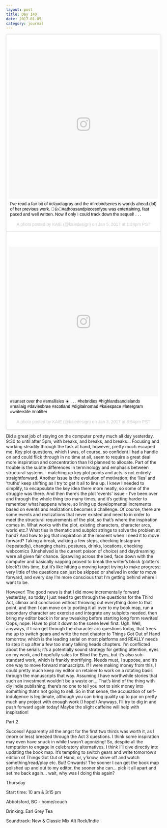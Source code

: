 ```yaml
---
layout: post
title: Day 140
date: 2017-01-05
category: journal
---
```


<blockquote class="instagram-media" data-instgrm-captioned data-instgrm-version="7" style=" background:#FFF; border:0; border-radius:3px; box-shadow:0 0 1px 0 rgba(0,0,0,0.5),0 1px 10px 0 rgba(0,0,0,0.15); margin: 1px; max-width:658px; padding:0; width:99.375%; width:-webkit-calc(100% - 2px); width:calc(100% - 2px);"><div style="padding:8px;"> <div style=" background:#F8F8F8; line-height:0; margin-top:40px; padding:50.0% 0; text-align:center; width:100%;"> <div style=" background:url(data:image/png;base64,iVBORw0KGgoAAAANSUhEUgAAACwAAAAsCAMAAAApWqozAAAABGdBTUEAALGPC/xhBQAAAAFzUkdCAK7OHOkAAAAMUExURczMzPf399fX1+bm5mzY9AMAAADiSURBVDjLvZXbEsMgCES5/P8/t9FuRVCRmU73JWlzosgSIIZURCjo/ad+EQJJB4Hv8BFt+IDpQoCx1wjOSBFhh2XssxEIYn3ulI/6MNReE07UIWJEv8UEOWDS88LY97kqyTliJKKtuYBbruAyVh5wOHiXmpi5we58Ek028czwyuQdLKPG1Bkb4NnM+VeAnfHqn1k4+GPT6uGQcvu2h2OVuIf/gWUFyy8OWEpdyZSa3aVCqpVoVvzZZ2VTnn2wU8qzVjDDetO90GSy9mVLqtgYSy231MxrY6I2gGqjrTY0L8fxCxfCBbhWrsYYAAAAAElFTkSuQmCC); display:block; height:44px; margin:0 auto -44px; position:relative; top:-22px; width:44px;"></div></div> <p style=" margin:8px 0 0 0; padding:0 4px;"> <a href="https://www.instagram.com/p/BO5c15SA4CG/" style=" color:#000; font-family:Arial,sans-serif; font-size:14px; font-style:normal; font-weight:normal; line-height:17px; text-decoration:none; word-wrap:break-word;" target="_blank">I&#39;ve read a fair bit of #claudiagray and the #firebirdseries is worlds ahead (lol) of her previous work. 📖👍✨#athousandpiecesofyou was entertaining, fast paced and well written. Now if only I could track down the sequel! . . .</a></p> <p style=" color:#c9c8cd; font-family:Arial,sans-serif; font-size:14px; line-height:17px; margin-bottom:0; margin-top:8px; overflow:hidden; padding:8px 0 7px; text-align:center; text-overflow:ellipsis; white-space:nowrap;">A photo posted by KAIE (@kaiedesign) on <time style=" font-family:Arial,sans-serif; font-size:14px; line-height:17px;" datetime="2017-01-05T21:24:30+00:00">Jan 5, 2017 at 1:24pm PST</time></p></div></blockquote>
<script async defer src="//platform.instagram.com/en_US/embeds.js"></script>


<blockquote class="instagram-media" data-instgrm-captioned data-instgrm-version="7" style=" background:#FFF; border:0; border-radius:3px; box-shadow:0 0 1px 0 rgba(0,0,0,0.5),0 1px 10px 0 rgba(0,0,0,0.15); margin: 1px; max-width:658px; padding:0; width:99.375%; width:-webkit-calc(100% - 2px); width:calc(100% - 2px);"><div style="padding:8px;"> <div style=" background:#F8F8F8; line-height:0; margin-top:40px; padding:50.0% 0; text-align:center; width:100%;"> <div style=" background:url(data:image/png;base64,iVBORw0KGgoAAAANSUhEUgAAACwAAAAsCAMAAAApWqozAAAABGdBTUEAALGPC/xhBQAAAAFzUkdCAK7OHOkAAAAMUExURczMzPf399fX1+bm5mzY9AMAAADiSURBVDjLvZXbEsMgCES5/P8/t9FuRVCRmU73JWlzosgSIIZURCjo/ad+EQJJB4Hv8BFt+IDpQoCx1wjOSBFhh2XssxEIYn3ulI/6MNReE07UIWJEv8UEOWDS88LY97kqyTliJKKtuYBbruAyVh5wOHiXmpi5we58Ek028czwyuQdLKPG1Bkb4NnM+VeAnfHqn1k4+GPT6uGQcvu2h2OVuIf/gWUFyy8OWEpdyZSa3aVCqpVoVvzZZ2VTnn2wU8qzVjDDetO90GSy9mVLqtgYSy231MxrY6I2gGqjrTY0L8fxCxfCBbhWrsYYAAAAAElFTkSuQmCC); display:block; height:44px; margin:0 auto -44px; position:relative; top:-22px; width:44px;"></div></div> <p style=" margin:8px 0 0 0; padding:0 4px;"> <a href="https://www.instagram.com/p/BO1GywwgYrH/" style=" color:#000; font-family:Arial,sans-serif; font-size:14px; font-style:normal; font-weight:normal; line-height:17px; text-decoration:none; word-wrap:break-word;" target="_blank">#sunset over the #smallisles ☀️ . . . #hebridies #highlandsandislands #mallaig #daviesbrae #scotland  #digitalnomad #kaiespace #latergram #writerslife #nofilter</a></p> <p style=" color:#c9c8cd; font-family:Arial,sans-serif; font-size:14px; line-height:17px; margin-bottom:0; margin-top:8px; overflow:hidden; padding:8px 0 7px; text-align:center; text-overflow:ellipsis; white-space:nowrap;">A photo posted by KAIE (@kaiedesign) on <time style=" font-family:Arial,sans-serif; font-size:14px; line-height:17px;" datetime="2017-01-04T04:54:52+00:00">Jan 3, 2017 at 8:54pm PST</time></p></div></blockquote>
<script async defer src="//platform.instagram.com/en_US/embeds.js"></script>

Did a great job of staying on the computer pretty much all day yesterday. 9:30 to until after 5pm, with breaks, and breaks, and breaks… Focusing and working steadily through the task at hand, however, pretty much escaped me. Key plot questions, which I was, of course, so confident I had a handle on and could flick through in no time at all, seem to require a great deal more inspiration and concentration than I’d planned to allocate. Part of the trouble is the subtle differences in terminology and emphasis between structural systems - matching up key plot points and acts is not entirely straightforward. Another issue is the evolution of motivation; the ‘lies’ and ‘truths’ keep shifting as I try to get it all to line up. I knew I needed to simplify, to encapsulate the key idea there more neatly, so some of the struggle was there. And then there’s the plot ‘events’ issue - I’ve been over and through the whole thing too many times, and it’s getting harder to remember what happens where, so lining up developmental increments based on events and realizations becomes a challenge. Of course, there are some events and realizations that never existed and need to in order to meet the structural requirements of the plot, so that’s where the inspiration comes in. What works with the plot, existing characters, character arcs, world etc.? What ties in thematic and subplot strings to solve the problem at hand? And how to jog that inspiration at the moment when I need it to move forward? Taking a break, walking a few steps, checking Instagram (repeatedly), changing chairs, postures, drinks, locations, checking webcomics (Unshelved is the current poison of choice) and daydreaming were all given fair chance. Sprawling across the bed, face down with the computer and basically napping proved to break the writer’s block (plotter’s block?) this time, but it’s like hitting a moving target trying to make progress; very little of the questions can just be skipped or shelved in order to move forward, and every day I’m more conscious that I’m getting behind where I want to be.

However! The good news is that I did move incrementally forward yesterday, so today I just need to get through the questions for the Third Act, climax and conclusion without throwing out everything done to that point, and then I can move on to porting it all over to my book map, run a secondary character arc exercise and integrate any subplots needed, then bring my editor back in for any tweaking before starting long form rewrites! Oops, nope. Have to plot it down to the scene level first. Ugh. Well, anyways, if I can get through the character arc questions today, that frees me up to switch gears and write the next chapter to Things Got Out of Hand tomorrow, which is the leading serial on most platforms and REALLY needs to step it up after a few too many talking heads chapters. I’m conflicted about the serials; it’s a potentially sound strategy for getting attention, eyes on my work, and hopefully sales for Blind the Eyes, but it’s also sub-standard work, which is frankly mortifying. Needs must, I suppose, and it’s one way to move forward manuscripts. If I were making money from this, I could pretty much keep my editor on retainer to work on a rotating basis through the manuscripts that way. Assuming I have worthwhile stories that such an investment wouldn’t be a waste on… That’s kind of the thing with diy indie publishing; there’s no one to tell you not to sink money into something that’s not going to sell. So in that sense, the accusation of self-indulgence is legitimate, although you can bring quality up to par on pretty much any project with enough work (I hope!) Anyways, I’ll try to dig in and push forward again today! Maybe the slight caffeine will help with inspiration!

Part 2

Success! Apparently all the angst for the first two thirds was worth it, as I (more or less) breezed through the Act 3 questions. I think some inspiration may even have snuck in while I wasn’t agonizing! So, despite all the temptation to engage in celebratory alternatives, I think I’ll dive directly into updating the book map. It’s tempting to switch gears and write tomorrow’s edition of Things Got Out of Hand, or, y’know, skive off and watch something/read/play etc. But! Onwards! The sooner I can get the book map polished up and out to my editor, the sooner she can… pick it all apart and set me back again… wait, why was I doing this again?

Thursday

Start time: 10 am & 3:15 pm

Abbotsford, BC - home/couch

Drinking: Earl Grey Tea

Soundtrack: New & Classic Mix Alt Rock/Indie
